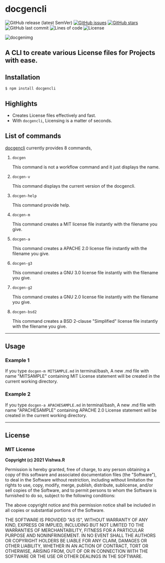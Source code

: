 # docgencli

![GitHub release (latest SemVer)](https://img.shields.io/github/v/release/code-reaper08/docgen?style=for-the-badge) [![GitHub issues](https://img.shields.io/github/issues/code-reaper08/docgen?style=for-the-badge)](https://github.com/code-reaper08/docgen/issues) [![GitHub stars](https://img.shields.io/github/stars/code-reaper08/docgen?style=for-the-badge)](https://github.com/code-reaper08/docgen/stargazers) ![GitHub last commit](https://img.shields.io/github/last-commit/code-reaper08/docgen?style=for-the-badge) ![Lines of code](https://img.shields.io/tokei/lines/github/code-reaper08/docgen?style=for-the-badge) ![License](https://img.shields.io/badge/License%20-MIT-yellow?style=for-the-badge)


![docgenimg](https://user-images.githubusercontent.com/64256342/108353809-916ed300-720e-11eb-9e8b-cd707d9201af.png)
## A CLI to create various License files for Projects with ease.


## Installation

`$ npm install docgencli `

## Highlights
+ Creates License files effectively and fast.
+ With `docgencli`, Licensing is a matter of seconds.

## List of commands
[docgencli](https://github.com/code-reaper08/docgencli) currently provides 8 commands,

1. `docgen`

      This command is not a workflow command and it just displays the name.
      

2. `docgen-v`

      This command displays the current version of the docgencli.

3. `docgen-help`

      This command provide help.

4. `docgen-m`

    This command creates a MIT license file instantly with the filename you give.

5. `docgen-a`

    This command creates a APACHE 2.0 license file instantly with the filename you give.

6. `docgen-g3`

    This command creates a GNU 3.0 license file instantly with the filename you give.

7. `docgen-g2`

    This command creates a GNU 2.0 license file instantly with the filename you give.

8. `docgen-bsd2`

    This command creates a BSD 2-clause "Simplified" license file instantly with the filename you give.

---

## Usage 

### Example 1

If you type `docgen-m MITSAMPLE.md` in terminal/bash, A new .md file with name "MITSAMPLE" containing MIT License statement will be created in the current working directory.

### Example 2

If you type `docgen-a APACHESAMPLE.md` in terminal/bash, A new .md file with name "APACHESAMPLE" containing APACHE 2.0 License statement will be created in the current working directory.

---
## License 

### MIT License

**Copyright (c) 2021 Vishwa.R**

Permission is hereby granted, free of charge, to any person obtaining a copy
of this software and associated documentation files (the "Software"), to deal
in the Software without restriction, including without limitation the rights
to use, copy, modify, merge, publish, distribute, sublicense, and/or sell
copies of the Software, and to permit persons to whom the Software is
furnished to do so, subject to the following conditions:

The above copyright notice and this permission notice shall be included in all
copies or substantial portions of the Software.

THE SOFTWARE IS PROVIDED "AS IS", WITHOUT WARRANTY OF ANY KIND, EXPRESS OR
IMPLIED, INCLUDING BUT NOT LIMITED TO THE WARRANTIES OF MERCHANTABILITY,
FITNESS FOR A PARTICULAR PURPOSE AND NONINFRINGEMENT. IN NO EVENT SHALL THE
AUTHORS OR COPYRIGHT HOLDERS BE LIABLE FOR ANY CLAIM, DAMAGES OR OTHER
LIABILITY, WHETHER IN AN ACTION OF CONTRACT, TORT OR OTHERWISE, ARISING FROM,
OUT OF OR IN CONNECTION WITH THE SOFTWARE OR THE USE OR OTHER DEALINGS IN THE
SOFTWARE.

